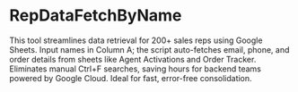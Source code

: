 # RepDataFetchByName
This tool streamlines data retrieval for 200+ sales reps using Google Sheets. Input names in Column A; the script auto-fetches email, phone, and order details from sheets like Agent Activations and Order Tracker. Eliminates manual Ctrl+F searches, saving hours for backend teams powered by Google Cloud. Ideal for fast, error-free consolidation.
